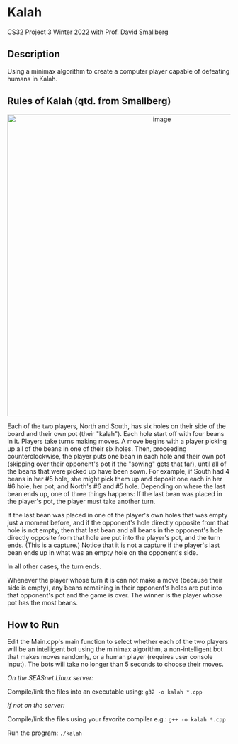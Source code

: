 # Kalah
CS32 Project 3 Winter 2022 with Prof. David Smallberg

## Description
Using a minimax algorithm to create a computer player capable of defeating humans in Kalah.

## Rules of Kalah (qtd. from Smallberg)
<p align="center">
  <img width="682" alt="image" src="https://github.com/SPerrott22/Intelligent-Mankalah/assets/56176775/e625ee93-d457-429d-bc18-df5b29916790">
</p>

Each of the two players, North and South, has six holes on their side of the board and their own pot (their "kalah"). Each hole start off with four beans in it. Players take turns making moves. A move begins with a player picking up all of the beans in one of their six holes. Then, proceeding counterclockwise, the player puts one bean in each hole and their own pot (skipping over their opponent's pot if the "sowing" gets that far), until all of the beans that were picked up have been sown. For example, if South had 4 beans in her #5 hole, she might pick them up and deposit one each in her #6 hole, her pot, and North's #6 and #5 hole. Depending on where the last bean ends up, one of three things happens:
If the last bean was placed in the player's pot, the player must take another turn.

If the last bean was placed in one of the player's own holes that was empty just a moment before, and if the opponent's hole directly opposite from that hole is not empty, then that last bean and all beans in the opponent's hole directly opposite from that hole are put into the player's pot, and the turn ends. (This is a capture.) Notice that it is not a capture if the player's last bean ends up in what was an empty hole on the opponent's side.

In all other cases, the turn ends.

Whenever the player whose turn it is can not make a move (because their side is empty), any beans remaining in their opponent's holes are put into that opponent's pot and the game is over. The winner is the player whose pot has the most beans.

## How to Run
Edit the Main.cpp's main function to select whether each of the two players will be an intelligent bot using the minimax algorithm, a non-intelligent bot that makes moves randomly, or a human player (requires user console input). The bots will take no longer than 5 seconds to choose their moves.

_On the SEASnet Linux server:_

Compile/link the files into an executable using:
`g32 -o kalah *.cpp`

_If not on the server:_

Compile/link the files using your favorite compiler e.g.:
`g++ -o kalah *.cpp`

Run the program:
`./kalah`
